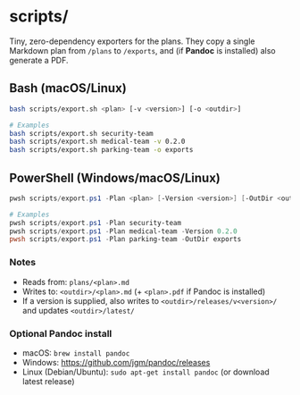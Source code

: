 # scripts/

Tiny, zero-dependency exporters for the plans. They copy a single Markdown plan from `/plans` to `/exports`, and (if **Pandoc** is installed) also generate a PDF.

## Bash (macOS/Linux)

```bash
bash scripts/export.sh <plan> [-v <version>] [-o <outdir>]

# Examples
bash scripts/export.sh security-team
bash scripts/export.sh medical-team -v 0.2.0
bash scripts/export.sh parking-team -o exports
```

## PowerShell (Windows/macOS/Linux)

```powershell
pwsh scripts/export.ps1 -Plan <plan> [-Version <version>] [-OutDir <outdir>]

# Examples
pwsh scripts/export.ps1 -Plan security-team
pwsh scripts/export.ps1 -Plan medical-team -Version 0.2.0
pwsh scripts/export.ps1 -Plan parking-team -OutDir exports
```

### Notes
- Reads from: `plans/<plan>.md`
- Writes to:  `<outdir>/<plan>.md` (+ `<plan>.pdf` if Pandoc is installed)
- If a version is supplied, also writes to `<outdir>/releases/v<version>/` and updates `<outdir>/latest/`

### Optional Pandoc install
- macOS: `brew install pandoc`
- Windows: https://github.com/jgm/pandoc/releases
- Linux (Debian/Ubuntu): `sudo apt-get install pandoc` (or download latest release)
